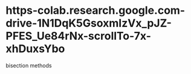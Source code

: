 # https-colab.research.google.com-drive-1N1DqK5GsoxmIzVx_pJZ-PFES_Ue84rNx-scrollTo-7x-xhDuxsYbo
bisection methods
